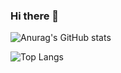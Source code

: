 ### Hi there 👋

![Anurag's GitHub stats](https://github-readme-stats.vercel.app/api?username=giacomovitangeli&count_private=true&hide=issues,contribs&show_icons=true&theme=dark)


![Top Langs](https://github-readme-stats.vercel.app/api/top-langs/?username=giacomovitangeli&layout=compact&theme=dark&exclude_repo=TemplateMatrix)




<!--
**giacomovitangeli/GiacomoVitangeli** is a ✨ _special_ ✨ repository because its `README.md` (this file) appears on your GitHub profile.

Here are some ideas to get you started:

- 🔭 I’m currently working on ...
- 🌱 I’m currently learning ...
- 👯 I’m looking to collaborate on ...
- 🤔 I’m looking for help with ...
- 💬 Ask me about ...
- 📫 How to reach me: ...
- 😄 Pronouns: ...
- ⚡ Fun fact: ...
-->

